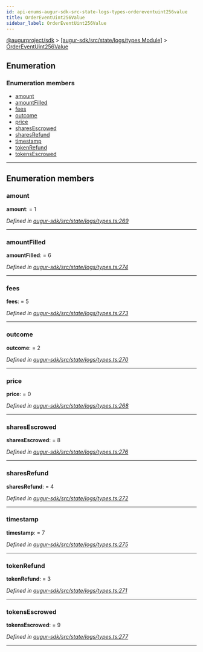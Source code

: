 ```yaml
---
id: api-enums-augur-sdk-src-state-logs-types-ordereventuint256value
title: OrderEventUint256Value
sidebar_label: OrderEventUint256Value
---
```


[@augurproject/sdk](api-readme.md) > [[augur-sdk/src/state/logs/types Module]](api-modules-augur-sdk-src-state-logs-types-module.md) > [OrderEventUint256Value](api-enums-augur-sdk-src-state-logs-types-ordereventuint256value.md)

## Enumeration

### Enumeration members

* [amount](api-enums-augur-sdk-src-state-logs-types-ordereventuint256value.md#amount)
* [amountFilled](api-enums-augur-sdk-src-state-logs-types-ordereventuint256value.md#amountfilled)
* [fees](api-enums-augur-sdk-src-state-logs-types-ordereventuint256value.md#fees)
* [outcome](api-enums-augur-sdk-src-state-logs-types-ordereventuint256value.md#outcome)
* [price](api-enums-augur-sdk-src-state-logs-types-ordereventuint256value.md#price)
* [sharesEscrowed](api-enums-augur-sdk-src-state-logs-types-ordereventuint256value.md#sharesescrowed)
* [sharesRefund](api-enums-augur-sdk-src-state-logs-types-ordereventuint256value.md#sharesrefund)
* [timestamp](api-enums-augur-sdk-src-state-logs-types-ordereventuint256value.md#timestamp)
* [tokenRefund](api-enums-augur-sdk-src-state-logs-types-ordereventuint256value.md#tokenrefund)
* [tokensEscrowed](api-enums-augur-sdk-src-state-logs-types-ordereventuint256value.md#tokensescrowed)

---

## Enumeration members

<a id="amount"></a>

###  amount

**amount**:  = 1

*Defined in [augur-sdk/src/state/logs/types.ts:269](https://github.com/AugurProject/augur/blob/3727cd4ec9/packages/augur-sdk/src/state/logs/types.ts#L269)*

___
<a id="amountfilled"></a>

###  amountFilled

**amountFilled**:  = 6

*Defined in [augur-sdk/src/state/logs/types.ts:274](https://github.com/AugurProject/augur/blob/3727cd4ec9/packages/augur-sdk/src/state/logs/types.ts#L274)*

___
<a id="fees"></a>

###  fees

**fees**:  = 5

*Defined in [augur-sdk/src/state/logs/types.ts:273](https://github.com/AugurProject/augur/blob/3727cd4ec9/packages/augur-sdk/src/state/logs/types.ts#L273)*

___
<a id="outcome"></a>

###  outcome

**outcome**:  = 2

*Defined in [augur-sdk/src/state/logs/types.ts:270](https://github.com/AugurProject/augur/blob/3727cd4ec9/packages/augur-sdk/src/state/logs/types.ts#L270)*

___
<a id="price"></a>

###  price

**price**:  = 0

*Defined in [augur-sdk/src/state/logs/types.ts:268](https://github.com/AugurProject/augur/blob/3727cd4ec9/packages/augur-sdk/src/state/logs/types.ts#L268)*

___
<a id="sharesescrowed"></a>

###  sharesEscrowed

**sharesEscrowed**:  = 8

*Defined in [augur-sdk/src/state/logs/types.ts:276](https://github.com/AugurProject/augur/blob/3727cd4ec9/packages/augur-sdk/src/state/logs/types.ts#L276)*

___
<a id="sharesrefund"></a>

###  sharesRefund

**sharesRefund**:  = 4

*Defined in [augur-sdk/src/state/logs/types.ts:272](https://github.com/AugurProject/augur/blob/3727cd4ec9/packages/augur-sdk/src/state/logs/types.ts#L272)*

___
<a id="timestamp"></a>

###  timestamp

**timestamp**:  = 7

*Defined in [augur-sdk/src/state/logs/types.ts:275](https://github.com/AugurProject/augur/blob/3727cd4ec9/packages/augur-sdk/src/state/logs/types.ts#L275)*

___
<a id="tokenrefund"></a>

###  tokenRefund

**tokenRefund**:  = 3

*Defined in [augur-sdk/src/state/logs/types.ts:271](https://github.com/AugurProject/augur/blob/3727cd4ec9/packages/augur-sdk/src/state/logs/types.ts#L271)*

___
<a id="tokensescrowed"></a>

###  tokensEscrowed

**tokensEscrowed**:  = 9

*Defined in [augur-sdk/src/state/logs/types.ts:277](https://github.com/AugurProject/augur/blob/3727cd4ec9/packages/augur-sdk/src/state/logs/types.ts#L277)*

___

